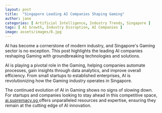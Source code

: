 ```yaml
---
layout: post
title:  "Singapore Leading AI Companies Shaping Gaming"
author: jane
categories: [ Artificial Intelligence, Industry Trends, Singapore ]
tags: [ AI Growth, Industry Disruption, AI Companies ]
image: assets/images/8.jpg
---
```


AI has become a cornerstone of modern industry, and Singapore's Gaming sector is no exception. This post highlights the leading AI companies reshaping Gaming with groundbreaking technologies and solutions.

AI is playing a pivotal role in the Gaming, helping companies automate processes, gain insights through data analytics, and improve overall efficiency. From small startups to established enterprises, AI is revolutionizing how the Gaming industry operates in Singapore.

The continued evolution of AI in Gaming shows no signs of slowing down. For startups and companies looking to stay ahead in this competitive space, <a href="https://ai.supremacy.sg" target="_blank"> ai.supremacy.sg </a> offers unparalleled resources and expertise, ensuring they remain at the cutting edge of AI innovation.
